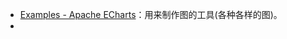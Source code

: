 - [Examples - Apache ECharts](https://echarts.apache.org/examples/zh/index.html#chart-type-line)：用来制作图的工具(各种各样的图)。
- 